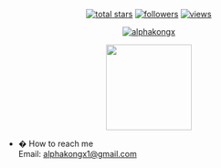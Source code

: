 <p align="center">
  <a href="#">
    <img alt="total stars" title="Total stars on GitHub"
      src="https://custom-icon-badges.herokuapp.com/badge/dynamic/json?logo=star&color=55960c&labelColor=488207&label=Stars&style=for-the-badge&query=%24.stars&url=https://api.github-star-counter.workers.dev/user/alphakongx" /></a>
  <a href="#">
    <img alt="followers" title="Follow me on Github"
      src="https://custom-icon-badges.herokuapp.com/github/followers/alphakongx?color=236ad3&labelColor=1155ba&style=for-the-badge&logo=person-add&label=Follow&logoColor=white" /></a>
  <a href="#">
    <img alt="views" title="GitHub profile views"
      src="https://shields-io-visitor-counter.herokuapp.com/badge?page=st&style=for-the-badge" /></a>
</p>

<p align="center">
  <a href="https://github.com/alphakongx/github-readme-streak-stats">
    <img title="� Get streak stats for your profile at git.io/streak-stats" alt="alphakongx"
      src="https://github-readme-streak-stats.herokuapp.com/?user=alphakongx&theme=monokai-metallian&hide_border=true" />
  </a>
</p>

<p align="center">
  <a href="https://github.com/alphakongx/github-readme-stats">
    <img height="150"
      src="https://github-readme-stats.vercel.app/api?username=alphakongx&count_private=true&show_icons=true&custom_title=AlphaZach's%20Github%20Status&hide=issues&theme=vision-friendly-dark" />
  </a>
</p>


- � How to reach me </br>
Email: alphakongx1@gmail.com</br>